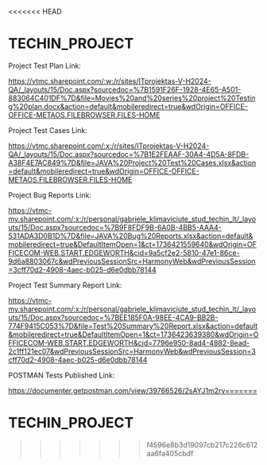 <<<<<<< HEAD# TECHIN_PROJECTProject Test Plan Link:https://vtmc.sharepoint.com/:w:/r/sites/ITprojektas-V-H2024-QA/_layouts/15/Doc.aspx?sourcedoc=%7B1591F26F-1928-4E65-A501-883064C401DF%7D&file=Movies%20and%20series%20project%20Testing%20plan.docx&action=default&mobileredirect=true&wdOrigin=OFFICE-OFFICE-METAOS.FILEBROWSER.FILES-HOME Project Test Cases Link:https://vtmc.sharepoint.com/:x:/r/sites/ITprojektas-V-H2024-QA/_layouts/15/Doc.aspx?sourcedoc=%7B1E2FEAAF-30A4-4D5A-8FDB-A38F4E7AC849%7D&file=JAVA%20Project%20Test%20Cases.xlsx&action=default&mobileredirect=true&wdOrigin=OFFICE-OFFICE-METAOS.FILEBROWSER.FILES-HOMEProject Bug Reports Link:https://vtmc-my.sharepoint.com/:x:/r/personal/gabriele_klimaviciute_stud_techin_lt/_layouts/15/Doc.aspx?sourcedoc=%7B9F8FDF9B-6A0B-4BB5-AAA4-531ADA3D0B1D%7D&file=JAVA%20Bug%20Reports.xlsx&action=default&mobileredirect=true&DefaultItemOpen=1&ct=1736421559640&wdOrigin=OFFICECOM-WEB.START.EDGEWORTH&cid=9a5cf2e2-5810-47e1-86ce-9d6a8803067c&wdPreviousSessionSrc=HarmonyWeb&wdPreviousSession=3cff70d2-4908-4aec-b025-d6e0dbb78144Project Test Summary Report Link:https://vtmc-my.sharepoint.com/:x:/r/personal/gabriele_klimaviciute_stud_techin_lt/_layouts/15/Doc.aspx?sourcedoc=%7BEE185F0A-98EE-4CA9-BB2B-774F9415C053%7D&file=Test%20Summary%20Report.xlsx&action=default&mobileredirect=true&DefaultItemOpen=1&ct=1736423639380&wdOrigin=OFFICECOM-WEB.START.EDGEWORTH&cid=7796e950-8ad4-4882-8ead-2c1ff121ec07&wdPreviousSessionSrc=HarmonyWeb&wdPreviousSession=3cff70d2-4908-4aec-b025-d6e0dbb78144POSTMAN Tests Published Link:https://documenter.getpostman.com/view/39766526/2sAYJ1m2rv=======# TECHIN_PROJECT>>>>>>> f4596e8b3d19097cb217c226c612aa6fa405cbdf